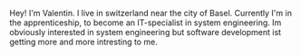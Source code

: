 Hey! I'm Valentin.
I live in switzerland near the city of Basel. 
Currently I'm in the apprenticeship, to become an IT-specialist in system engineering.
Im obviously interested in system engineering but software development ist getting more and more intresting to me. 
